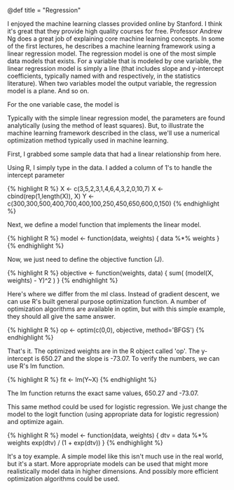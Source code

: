 @def title = "Regression"

I enjoyed the machine learning classes provided online by Stanford. I think it's great that they provide high quality courses for free. Professor Andrew Ng does a great job of explaining core machine learning concepts. In some of the first lectures, he describes a machine learning framework using a linear regression model. The regression model is one of the most simple data models that exists. For a variable that is modeled by one variable, the linear regression model is simply a line (that includes slope and y-intercept coefficients, typically named with and respectively, in the statistics literature). When two variables model the output variable, the regression model is a plane. And so on.

For the one variable case, the model is

Typically with the simple linear regression model, the parameters are found analytically (using the method of least squares). But, to illustrate the machine learning framework described in the class, we'll use a numerical optimization method typically used in machine learning.

First, I grabbed some sample data that had a linear relationship from here.

Using R, I simply type in the data. I added a column of 1's to handle the intercept parameter

{% highlight R %}
X <- c(3,5,2,3,1,4,6,4,3,2,0,10,7)
X <- cbind(rep(1,length(X)), X)
Y <- c(300,300,500,400,700,400,100,250,450,650,600,0,150)
{% endhighlight %}

Next, we define a model function that implements the linear model.

{% highlight R %}
model <- function(data, weights) {
   data %*% weights
}
{% endhighlight %}

Now, we just need to define the objective function (J).

{% highlight R %}
objective <- function(weights, data) {
   sum( (model(X, weights) - Y)^2 )
}
{% endhighlight %}

Here's where we differ from the ml class. Instead of gradient descent, we can use R's built general purpose optimization function. A number of optimization algorithms are available in optim, but with this simple example, they should all give the same answer.

{% highlight R %}
op <- optim(c(0,0), objective, method='BFGS')
{% endhighlight %}

That's it. The optimized weights are in the R object called 'op'. The y-intercept is 650.27 and the slope is -73.07. To verify the numbers, we can use R's lm function.

{% highlight R %}
fit <- lm(Y~X)
{% endhighlight %}

The lm function returns the exact same values, 650.27 and -73.07.


This same method could be used for logistic regression. We just change the model to the logit function (using appropriate data for logistic regression) and optimize again.

{% highlight R %}
model <- function(data, weights) {
	dtv = data %*% weights
	exp(dtv) / (1 + exp(dtv))
}
{% endhighlight %}

It's a toy example. A simple model like this isn't much use in the real world, but it's a start. More appropriate models can be used that might more realistically model data in higher dimensions. And possibly more efficient optimization algorithms could be used.